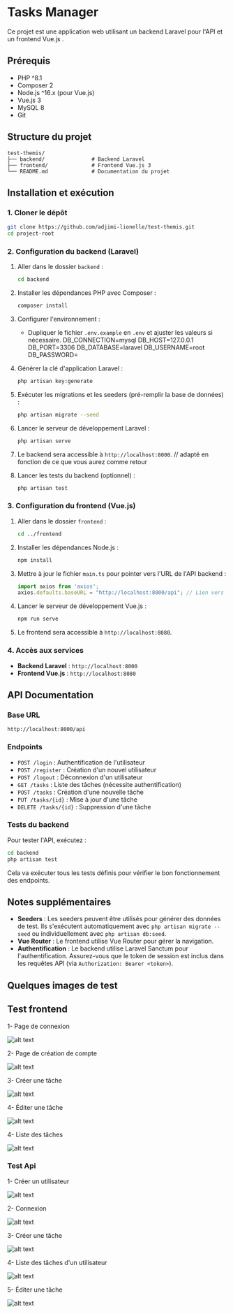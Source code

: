 
# Tasks Manager

Ce projet est une application web utilisant un backend Laravel pour l'API et un frontend Vue.js .

## Prérequis

- PHP ^8.1
- Composer 2
- Node.js ^16.x (pour Vue.js)
- Vue.js 3
- MySQL 8
- Git

## Structure du projet

```
test-themis/
├── backend/               # Backend Laravel
├── frontend/              # Frontend Vue.js 3
└── README.md              # Documentation du projet
```

## Installation et exécution

### 1. Cloner le dépôt

```bash
git clone https://github.com/adjimi-lionelle/test-themis.git
cd project-root
```

### 2. Configuration du backend (Laravel)

1. Aller dans le dossier `backend` :

    ```bash
    cd backend
    ```

2. Installer les dépendances PHP avec Composer :

    ```bash
    composer install
    ```

3. Configurer l'environnement :

    - Dupliquer le fichier `.env.example` en `.env` et ajuster les valeurs si nécessaire.
    DB_CONNECTION=mysql
    DB_HOST=127.0.0.1
    DB_PORT=3306
    DB_DATABASE=laravel
    DB_USERNAME=root      
    DB_PASSWORD=             
    

4. Générer la clé d'application Laravel :

    ```bash
    php artisan key:generate
    ```

5. Exécuter les migrations et les seeders (pré-remplir la base de données) :

    ```bash
    php artisan migrate --seed
    ```

6. Lancer le serveur de développement Laravel :

    ```bash
    php artisan serve
    ```

7. Le backend sera accessible à `http://localhost:8000`. // adapté en fonction de ce que vous aurez comme retour 

8. Lancer les tests du backend (optionnel) :

    ```bash
    php artisan test
    ```

### 3. Configuration du frontend (Vue.js)

1. Aller dans le dossier `frontend` :

    ```bash
    cd ../frontend
    ```

2. Installer les dépendances Node.js :

    ```bash
    npm install
    ```

3. Mettre à jour le fichier `main.ts` pour pointer vers l'URL de l'API backend :

    ```typescript
    import axios from 'axios';
    axios.defaults.baseURL = "http://localhost:8000/api"; // Lien vers l'API du backend 
    ```

4. Lancer le serveur de développement Vue.js :

    ```bash
    npm run serve
    ```

5. Le frontend sera accessible à `http://localhost:8080`.

### 4. Accès aux services

- **Backend Laravel** : `http://localhost:8000`
- **Frontend Vue.js** : `http://localhost:8080`

## API Documentation

### Base URL

`http://localhost:8000/api`

### Endpoints

- `POST /login` : Authentification de l'utilisateur
- `POST /register` : Création d'un nouvel utilisateur
- `POST /logout` : Déconnexion d'un utilisateur
- `GET /tasks` : Liste des tâches (nécessite authentification)
- `POST /tasks` : Création d'une nouvelle tâche
- `PUT /tasks/{id}` : Mise à jour d'une tâche
- `DELETE /tasks/{id}` : Suppression d'une tâche



### Tests du backend

Pour tester l'API, exécutez :

```bash
cd backend
php artisan test
```

Cela va exécuter tous les tests définis pour vérifier le bon fonctionnement des endpoints.

## Notes supplémentaires

- **Seeders** : Les seeders peuvent être utilisés pour générer des données de test. Ils s'exécutent automatiquement avec `php artisan migrate --seed` ou individuellement avec `php artisan db:seed`.
- **Vue Router** : Le frontend utilise Vue Router pour gérer la navigation.
- **Authentification** : Le backend utilise Laravel Sanctum pour l'authentification. Assurez-vous que le token de session est inclus dans les requêtes API (via `Authorization: Bearer <token>`).


## Quelques images de test 

## Test frontend

1- Page de connexion 

![alt text](images/image-6.png)


2- Page de création de compte

![alt text](images/image-7.png)


3- Créer une tâche

![alt text](images/image-8.png)


4- Éditer une tâche

![alt text](images/image-9.png)


4- Liste des tâches

![alt text](images/image-10.png)


### Test Api

1- Créer un utilisateur 

![alt text](images/image-1.png)


2- Connexion 

![alt text](images/image-2.png)


3- Créer une tâche

![alt text](images/image-3.png)


4- Liste des tâches d'un utilisateur

![alt text](images/image-4.png)


5- Éditer une tâche

![alt text](images/image-5.png)


